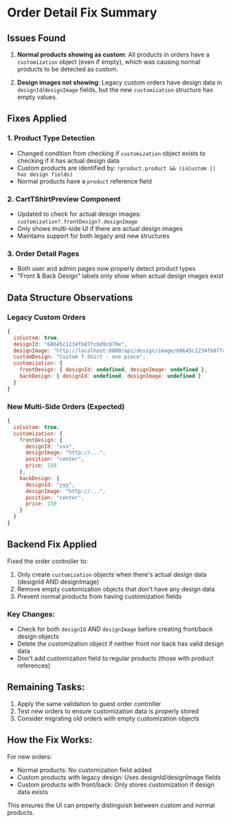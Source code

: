 # Order Detail Fix Summary

## Issues Found

1. **Normal products showing as custom**: All products in orders have a `customization` object (even if empty), which was causing normal products to be detected as custom.

2. **Design images not showing**: Legacy custom orders have design data in `designId`/`designImage` fields, but the new `customization` structure has empty values.

## Fixes Applied

### 1. Product Type Detection
- Changed condition from checking if `customization` object exists to checking if it has actual design data
- Custom products are identified by: `!product.product && (isCustom || has design fields)`
- Normal products have a `product` reference field

### 2. CartTShirtPreview Component
- Updated to check for actual design images: `customization?.frontDesign?.designImage`
- Only shows multi-side UI if there are actual design images
- Maintains support for both legacy and new structures

### 3. Order Detail Pages
- Both user and admin pages now properly detect product types
- "Front & Back Design" labels only show when actual design images exist

## Data Structure Observations

### Legacy Custom Orders
```javascript
{
  isCustom: true,
  designId: "68645c1234fb87fcbd9c879e",
  designImage: "http://localhost:8000/api/design/image/68645c1234fb87fcbd9c879e",
  customDesign: "Custom T-Shirt - one piece",
  customization: {
    frontDesign: { designId: undefined, designImage: undefined },
    backDesign: { designId: undefined, designImage: undefined }
  }
}
```

### New Multi-Side Orders (Expected)
```javascript
{
  isCustom: true,
  customization: {
    frontDesign: {
      designId: "xxx",
      designImage: "http://...",
      position: "center",
      price: 150
    },
    backDesign: {
      designId: "yyy",
      designImage: "http://...",
      position: "center",
      price: 150
    }
  }
}
```

## Backend Fix Applied

Fixed the order controller to:
1. Only create `customization` objects when there's actual design data (designId AND designImage)
2. Remove empty customization objects that don't have any design data
3. Prevent normal products from having customization fields

### Key Changes:
- Check for both `designId` AND `designImage` before creating front/back design objects
- Delete the customization object if neither front nor back has valid design data
- Don't add customization field to regular products (those with product references)

## Remaining Tasks:
1. Apply the same validation to guest order controller
2. Test new orders to ensure customization data is properly stored
3. Consider migrating old orders with empty customization objects

## How the Fix Works:

For new orders:
- Normal products: No customization field added
- Custom products with legacy design: Uses designId/designImage fields
- Custom products with front/back: Only stores customization if design data exists

This ensures the UI can properly distinguish between custom and normal products.

